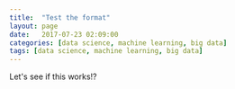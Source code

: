 ```yaml
---
title:  "Test the format"
layout: page
date:   2017-07-23 02:09:00
categories: [data science, machine learning, big data]
tags: [data science, machine learning, big data]
---
```



Let's see if this works!?
